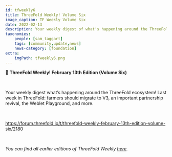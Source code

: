 ```yaml
---
id: tfweekly6
title: ThreeFold Weekly! Volume Six
image_caption: TF Weekly Volume Six
date: 2022-02-13
description: Your weekly digest of what's happening around the ThreeFold ecosystem!
taxonomies:
    people: [sam_taggart]
    tags: [community,update,news]
    news-category: [foundation]
extra:
    imgPath: tfweekly6.png
---
```


📰 **ThreeFold Weekly! February 13th Edition (Volume Six)**

<br/>

Your weekly digest what’s happening around the ThreeFold ecosystem! Last week in ThreeFold: farmers should migrate to V3, an important partnership revival, the Weblet Playground, and more.

<br/>

https://forum.threefold.io/t/threefold-weekly-february-13th-edition-volume-six/2180

<br/>

*You can find all earlier editions of ThreeFold Weekly [here](https://forum.threefold.io/c/ecosystem-developments/41).*
